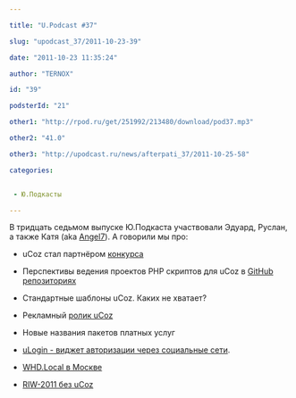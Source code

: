 ```yaml
---

title: "U.Podcast #37"

slug: "upodcast_37/2011-10-23-39"

date: "2011-10-23 11:35:24"

author: "TERNOX"

id: "39"

podsterId: "21"

other1: "http://rpod.ru/get/251992/213480/download/pod37.mp3"

other2: "41.0"

other3: "http://upodcast.ru/news/afterpati_37/2011-10-25-58"

categories:


 - Ю.Подкасты

---
```

В тридцать седьмом выпуске Ю.Подкаста участвовали Эдуард, Руслан, а также Катя (aka [Angel7](http://forum.ucoz.ru/index/8-3572)). А говорили мы про:  

  
*   uCoz стал партнёром [конкурса](http://pedsovet.su/publ/40-1-0-1219)  
    
*   Перспективы ведения проектов PHP скриптов для uCoz в [GitHub репозиториях](https://github.com/melol/ucoz-plugins/tree/master/scripts)  
    
*   Стандартные шаблоны uCoz. Каких не хватает?  
    
*   Рекламный [ролик uCoz](http://www.youtube.com/watch?v=blO3Yb8nZ18)  
    
*   Новые названия пакетов платных услуг  
      
    
*   [uLogin - виджет авторизации через социальные сети](http://habrahabr.ru/blogs/webdev/130893/).  
    
*   [WHD.Local в Москве](http://www.worldhostingdays.com/ru/whd-local-location.php?Location=Moscow)  
    
*   [RIW-2011 без uCoz](http://2011.russianinternetweek.ru/)